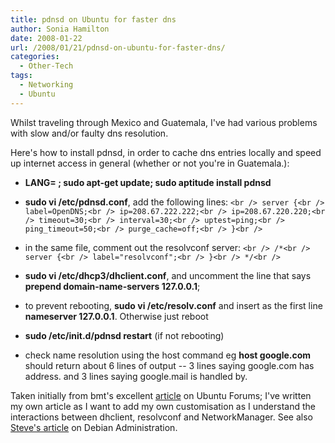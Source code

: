```yaml
---
title: pdnsd on Ubuntu for faster dns
author: Sonia Hamilton
date: 2008-01-22
url: /2008/01/21/pdnsd-on-ubuntu-for-faster-dns/
categories:
  - Other-Tech
tags:
  - Networking
  - Ubuntu
---
```

Whilst traveling through Mexico and Guatemala, I've had various problems with slow and/or faulty dns resolution.

<!--more-->

Here's how to install pdnsd, in order to cache dns entries locally and speed up internet access in general (whether or not you're in Guatemala.):

  * **LANG= ; sudo apt-get update; sudo aptitude install pdnsd**
  * **sudo vi /etc/pdnsd.conf**, add the following lines:
`<br />
server {<br />
label=OpenDNS;<br />
ip=208.67.222.222;<br />
ip=208.67.220.220;<br />
timeout=30;<br />
interval=30;<br />
uptest=ping;<br />
ping_timeout=50;<br />
purge_cache=off;<br />
}<br />
`

  * in the same file, comment out the resolvconf server:
`<br />
/*<br />
server {<br />
label="resolvconf";<br />
}<br />
*/<br />
`

  * **sudo vi /etc/dhcp3/dhclient.conf**, and uncomment the line that says **prepend domain-name-servers 127.0.0.1**;
  * to prevent rebooting, **sudo vi /etc/resolv.conf** and insert as the first line **nameserver 127.0.0.1**. Otherwise just reboot
  * **sudo /etc/init.d/pdnsd restart** (if not rebooting)
  * check name resolution using the host command eg **host google.com** should return about 6 lines of output -- 3 lines saying google.com has address. and 3 lines saying google.mail is handled by.

Taken initially from bmt's excellent [article][1] on Ubuntu Forums; I've written my own article as I want to add my own customisation as I understand the interactions between dhclient, resolvconf and NetworkManager. See also [Steve's article][2] on Debian Administration.

 [1]: http://ubuntuforums.org/showthread.php?t=331850
 [2]: http://www.debian-administration.org/articles/390
